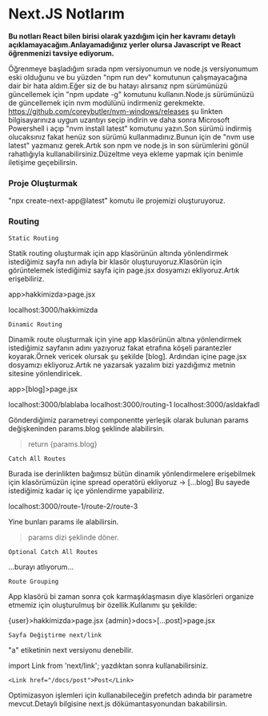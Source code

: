 # Next.JS Notlarım

<b>Bu notları React bilen birisi olarak yazdığım için her kavramı detaylı açıklamayacağım.Anlayamadığınız yerler olursa Javascript ve React öğrenmenizi tavsiye ediyorum.</b>

Öğrenmeye başladığım sırada npm versiyonumun ve node.js versiyonumum eski olduğunu ve bu yüzden "npm run dev" komutunun çalışmayacağına dair bir hata aldım.Eğer siz de bu hatayı alırsanız npm sürümünüzü güncellemek için "npm update -g" komutunu kullanın.Node.js sürümünüzü de güncellemek için nvm modülünü indirmeniz gerekmekte.
<a href="https://github.com/coreybutler/nvm-windows/releases">https://github.com/coreybutler/nvm-windows/releases</a> şu linkten bilgisayarınıza uygun uzantıyı seçip indirin ve daha sonra Microsoft Powershell i açıp "nvm install latest" komutunu yazın.Son sürümü indirmiş olucaksınız fakat henüz son sürümü kullanmadınız.Bunun için de "nvm use latest" yazmanız gerek.Artık son npm ve node.js in son sürümlerini gönül rahatlığıyla kullanabilirsiniz.Düzeltme veya ekleme yapmak için benimle iletişime geçebilirsin.

### Proje Oluşturmak

"npx create-next-app@latest" komutu ile projemizi oluşturuyoruz.

### Routing

`Static Routing`

Statik routing oluşturmak için app klasörünün altında yönlendirmek istediğimiz sayfa nın adıyla bir klasör oluşturuyoruz.Klasörün için görüntelemek istediğimiz sayfa için page.jsx dosyamızı ekliyoruz.Artık erişebiliriz.

app>hakkimizda>page.jsx

localhost:3000/hakkimizda

`Dinamic Routing`

Dinamik route oluşturmak için yine app klasörünün altına yönlendirmek istediğimiz sayfanın adını yazıyoruz fakat etrafına köşeli parantezler koyarak.Örnek vericek olursak şu şekilde [blog]. Ardından içine page.jsx dosyamızı ekliyoruz.Artık ne yazarsak yazalım bizi yazdığımız metnin sitesine yönlendiricek.

app>[blog]>page.jsx

localhost:3000/blablaba
localhost:3000/routing-1
localhost:3000/asldakfadl

Gönderdiğimiz parametreyi componentte yerleşik olarak bulunan params değişkeninden params.blog şeklinde alabilirsin.

> return <span>{params.blog}</span>

`Catch All Routes`

Burada ise derinlikten bağımsız bütün dinamik yönlendirmelere erişebilmek için klasörümüzün içine spread operatörü ekliyoruz -> [...blog] Bu sayede istediğimiz kadar iç içe yönlendirme yapabiliriz.

localhost:3000/route-1/route-2/route-3

Yine bunları params ile alabilirsin.

> params dizi şeklinde döner.

`Optional Catch All Routes`

...burayı atlıyorum...

`Route Grouping`

App klasörü bi zaman sonra çok karmaşıklaşmasın diye klasörleri organize etmemiz için oluşturulmuş bir özellik.Kullanımı şu şekilde:

{user}>hakkimizda>page.jsx
{admin}>docs>[...post]>page.jsx

`Sayfa Değiştirme next/link`

"a" etiketinin next versiyonu denebilir.

import Link from 'next/link'; yazdıktan sonra kullanabilirsiniz.

`<Link href="/docs/post">Post</Link>`

Optimizasyon işlemleri için kullanabileceğin prefetch adında bir parametre mevcut.Detaylı bilgisine next.js dökümantasyonundan bakabilirsin.
